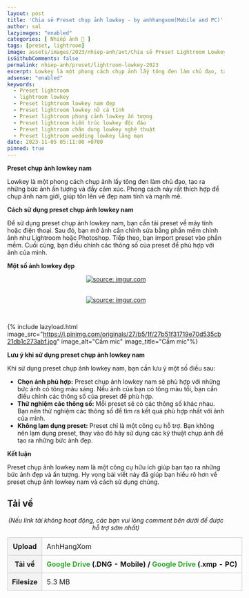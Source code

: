 ```yaml
---
layout: post
title: 'Chia sẻ Preset chụp ảnh lowkey - by anhhangxom(Mobile and PC)'
author: sal
lazyimages: "enabled"
categories: [ Nhiếp ảnh 📸 ]
tags: [preset, lightroom]
image: assets/images/2023/nhiep-anh/avt/Chia sẻ Preset Lightroom Lowkey - by anhhangxom(Mobile and PC)-avt.webp
isGithubComments: false
permalink: nhiep-anh/preset/lightroom-lowkey-2023
excerpt: Lowkey là một phong cách chụp ảnh lấy tông đen làm chủ đạo, tạo ra những bức ảnh ấn tượng và đầy cảm xúc. Phong cách này rất thích hợp để chụp ảnh nam giới, giúp tôn lên vẻ đẹp nam tính và mạnh mẽ.
adsense: "enabled"
keywords:
  - Preset lightroom
  - lightroom lowkey
  - Preset lightroom lowkey nam đẹp
  - Preset lightroom lowkey nữ cá tính
  - Preset lightroom phong cảnh lowkey ấn tượng
  - Preset lightroom kiến trúc lowkey độc đáo
  - Preset lightroom chân dung lowkey nghệ thuật
  - Preset lightroom wedding lowkey lãng mạn
date: 2023-11-05 05:11:00 +0700
pinned: true
---
```


**Preset chụp ảnh lowkey nam**

Lowkey là một phong cách chụp ảnh lấy tông đen làm chủ đạo, tạo ra những bức ảnh ấn tượng và đầy cảm xúc. Phong cách này rất thích hợp để chụp ảnh nam giới, giúp tôn lên vẻ đẹp nam tính và mạnh mẽ.

**Cách sử dụng preset chụp ảnh lowkey nam**

Để sử dụng preset chụp ảnh lowkey nam, bạn cần tải preset về máy tính hoặc điện thoại. Sau đó, bạn mở ảnh cần chỉnh sửa bằng phần mềm chỉnh ảnh như Lightroom hoặc Photoshop. Tiếp theo, bạn import preset vào phần mềm. Cuối cùng, bạn điều chỉnh các thông số của preset để phù hợp với ảnh của mình.

**Một số ảnh lowkey đẹp**

<div class="content" style="text-align:center; ">
<a href="https://imgur.com/d9xqWuv"><img src="https://i.imgur.com/d9xqWuv.jpg" title="source: imgur.com" /></a><p></p><br><a href="https://imgur.com/BEJw5Ey"><img src="https://i.imgur.com/BEJw5Ey.jpg" title="source: imgur.com" /></a><p></p><br>
</div>

{% include lazyload.html image_src="https://i.pinimg.com/originals/27/b5/1f/27b51f31719e70d535cb21db1c273abf.jpg" image_alt="Cầm mic" image_title="Cầm mic"%}

**Lưu ý khi sử dụng preset chụp ảnh lowkey nam**

Khi sử dụng preset chụp ảnh lowkey nam, bạn cần lưu ý một số điều sau:

*   **Chọn ảnh phù hợp:** Preset chụp ảnh lowkey nam sẽ phù hợp với những bức ảnh có tông màu sáng. Nếu ảnh của bạn có tông màu tối, bạn cần điều chỉnh các thông số của preset để phù hợp.
*   **Thử nghiệm các thông số:** Mỗi preset sẽ có các thông số khác nhau. Bạn nên thử nghiệm các thông số để tìm ra kết quả phù hợp nhất với ảnh của mình.
*   **Không lạm dụng preset:** Preset chỉ là một công cụ hỗ trợ. Bạn không nên lạm dụng preset, thay vào đó hãy sử dụng các kỹ thuật chụp ảnh để tạo ra những bức ảnh đẹp.

**Kết luận**

Preset chụp ảnh lowkey nam là một công cụ hữu ích giúp bạn tạo ra những bức ảnh đẹp và ấn tượng. Hy vọng bài viết này đã giúp bạn hiểu rõ hơn về preset chụp ảnh lowkey nam và cách sử dụng chúng.

<h2 style="font-style:normal; margin-left:0; margin-right:0; text-align:start"><strong>Tải về</strong></h2>

<p style="text-align:center"><em>(Nếu link tải kh&ocirc;ng hoạt động, c&aacute;c bạn vui l&ograve;ng comment b&ecirc;n dưới để được hỗ trợ sớm nhất)</em></p>
<table><tr><th>Upload</th><td>AnhHangXom</td></tr><tr><th>Tải về</th><td><strong><a href="https://drive.google.com/drive/folders/1voZtmIPPgcSbwAtPevawaVKEHSJLc0HE?usp=sharing" style="box-sizing: border-box; background-color: transparent; color: rgb(53, 165, 51); text-decoration: none;">Google Drive</a>&nbsp;(.DNG - Mobile) /<span>&nbsp;</span><a href="https://drive.google.com/drive/folders/1voZtmIPPgcSbwAtPevawaVKEHSJLc0HE?usp=sharing" style="box-sizing: border-box; background-color: transparent; color: rgb(53, 165, 51); text-decoration: none;">Google Drive</a><span>&nbsp;</span>(.xmp - PC)</strong></td></tr><tr><th>Filesize</th><td>5.3 MB</td></tr>
</table>

<style>
table{border-collapse:collapse;border-spacing:0;margin:0 auto;width:700px}table td,table th{border:1px solid #ccc;padding:10px}table th{background-color:#f3f3f3}@media only screen and (max-width:700px){table{margin:0 10px;width:auto}}@media only screen and (max-width:480px){table td,table th{display:block;border-bottom:none}table tr:last-child td{border-bottom:1px solid #ccc}}
</style>
